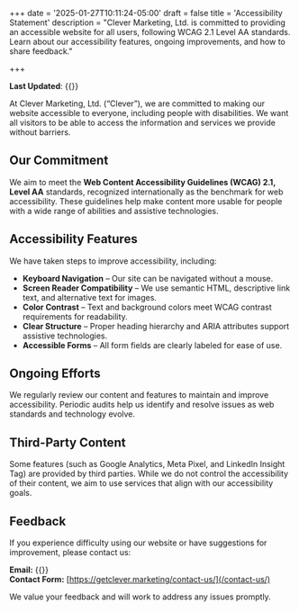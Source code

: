 +++
date = '2025-01-27T10:11:24-05:00'
draft = false
title = 'Accessibility Statement'
description = "Clever Marketing, Ltd. is committed to providing an accessible website for all users, following WCAG 2.1 Level AA standards. Learn about our accessibility features, ongoing improvements, and how to share feedback."

+++

**Last Updated**: {{<date>}}

At Clever Marketing, Ltd. (“Clever”), we are committed to making our website accessible to everyone, including people with disabilities. We want all visitors to be able to access the information and services we provide without barriers.

## Our Commitment

We aim to meet the **Web Content Accessibility Guidelines (WCAG) 2.1, Level AA** standards, recognized internationally as the benchmark for web accessibility. These guidelines help make content more usable for people with a wide range of abilities and assistive technologies.

## Accessibility Features

We have taken steps to improve accessibility, including:

- **Keyboard Navigation** – Our site can be navigated without a mouse.
- **Screen Reader Compatibility** – We use semantic HTML, descriptive link text, and alternative text for images.
- **Color Contrast** – Text and background colors meet WCAG contrast requirements for readability.
- **Clear Structure** – Proper heading hierarchy and ARIA attributes support assistive technologies.
- **Accessible Forms** – All form fields are clearly labeled for ease of use.

## Ongoing Efforts

We regularly review our content and features to maintain and improve accessibility. Periodic audits help us identify and resolve issues as web standards and technology evolve.

## Third-Party Content

Some features (such as Google Analytics, Meta Pixel, and LinkedIn Insight Tag) are provided by third parties. While we do not control the accessibility of their content, we aim to use services that align with our accessibility goals.

## Feedback

If you experience difficulty using our website or have suggestions for improvement, please contact us:

**Email:** {{<email local="support" domain="getclever.marketing" >}}  
**Contact Form:** [https://getclever.marketing/contact-us/](/contact-us/)

We value your feedback and will work to address any issues promptly.
